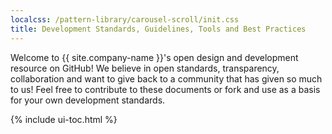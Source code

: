 ```yaml
---
localcss: /pattern-library/carousel-scroll/init.css
title: Development Standards, Guidelines, Tools and Best Practices
---
```


Welcome to {{ site.company-name }}'s open design and development resource on GitHub! We believe in open standards, transparency, collaboration and want to give back to a community that has given so much to us! Feel free to contribute to these documents or fork and use as a basis for your own development standards.

{% include ui-toc.html %}

